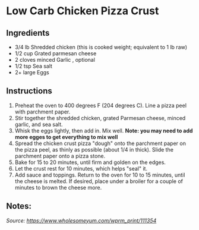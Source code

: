 Low Carb Chicken Pizza Crust
================================================

Ingredients
-------------------------------------------

* 3/4 lb Shredded chicken (this is cooked weight; equivalent to 1 lb raw)
* 1/2 cup Grated parmesan cheese
* 2 cloves minced Garlic , optional
* 1/2 tsp Sea salt
* 2+ large Eggs 

Instructions
-------------------------------------------------------
1. Preheat the oven to 400 degrees F (204 degrees C). Line a pizza peel with parchment paper.
2. Stir together the shredded chicken, grated Parmesan cheese, minced garlic, and sea salt.
3. Whisk the eggs lightly, then add in. Mix well. **Note: you may need to add more egges to get everything to mix well**
4. Spread the chicken crust pizza "dough" onto the parchment paper on the pizza peel, as thinly as possible (about 1/4 in thick). Slide the parchment paper onto a pizza stone.
5. Bake for 15 to 20 minutes, until firm and golden on the edges.
6. Let the crust rest for 10 minutes, which helps "seal" it.
7. Add sauce and toppings. Return to the oven for 10 to 15 minutes, until the cheese is melted. If desired, place under a broiler for a couple of minutes to brown the cheese more.


Notes:
-----------------------------------------------------
*Source: https://www.wholesomeyum.com/wprm_print/111354*